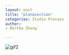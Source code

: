 ```yaml
---
layout: post
title: "plan&section"
categories: Studio Process
author:
- Martha Zheng

---
```


![gif2](https://user-images.githubusercontent.com/90550813/135538715-ccd7e60f-edd7-4a67-9f21-9436bc6139fd.gif)
